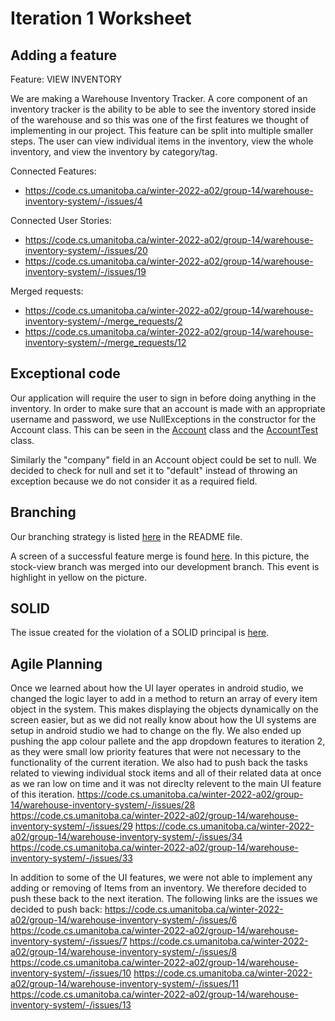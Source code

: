 Iteration 1 Worksheet
=====================

Adding a feature
-----------------
Feature: VIEW INVENTORY

We are making a Warehouse Inventory Tracker. A core component of an inventory tracker is the ability to be able to see the inventory stored inside of the warehouse and so this was one of the first features we thought of implementing in our project. This feature can be split into multiple smaller steps. The user can view individual items in the inventory, view the whole inventory, and view the inventory by category/tag.

Connected Features:
- https://code.cs.umanitoba.ca/winter-2022-a02/group-14/warehouse-inventory-system/-/issues/4

Connected User Stories:
- https://code.cs.umanitoba.ca/winter-2022-a02/group-14/warehouse-inventory-system/-/issues/20
- https://code.cs.umanitoba.ca/winter-2022-a02/group-14/warehouse-inventory-system/-/issues/19

Merged requests:
- https://code.cs.umanitoba.ca/winter-2022-a02/group-14/warehouse-inventory-system/-/merge_requests/2
- https://code.cs.umanitoba.ca/winter-2022-a02/group-14/warehouse-inventory-system/-/merge_requests/12

Exceptional code
----------------

Our application will require the user to sign in before doing anything in the inventory. In order to make sure that an account is made with an appropriate username and password, we use NullExceptions in the constructor for the Account class. This can be seen in the [Account](https://code.cs.umanitoba.ca/winter-2022-a02/group-14/warehouse-inventory-system/-/blob/development/app/src/main/java/objects/Account.java) class and the [AccountTest](https://code.cs.umanitoba.ca/winter-2022-a02/group-14/warehouse-inventory-system/-/blob/development/app/src/test/java/objects/AccountTest.java) class. 

Similarly the "company" field in an Account object could be set to null. We decided to check for null and set it to "default" instead of throwing an exception because we do not consider it as a required field.

Branching
----------

Our branching strategy is listed [here](https://code.cs.umanitoba.ca/winter-2022-a02/group-14/warehouse-inventory-system/-/blob/main/README.md) in the README file.

A screen of a successful feature merge is found [here](https://code.cs.umanitoba.ca/winter-2022-a02/group-14/warehouse-inventory-system/-/blob/development/it1-branch-strategy-example.PNG). In this picture, the stock-view branch was merged into our development branch. This event is highlight in yellow on the picture.


SOLID
-----

The issue created for the violation of a SOLID principal is [here](https://code.cs.umanitoba.ca/winter-2022-a02/group-15/simple-forum/-/issues/16).


Agile Planning
--------------

Once we learned about how the UI layer operates in android studio, we changed the logic layer to add in a method to return an array of every item object in the system. This makes displaying the objects dynamically on the screen easier, but as we did not really know about how the UI systems are setup in android studio we had to change on the fly. We also ended up pushing the app colour pallete and the app dropdown features to iteration 2, as they were small low priority features that were not necessary to the functionality of the current iteration. We also had to push back the tasks related to viewing individual stock items and all of their related data at once as we ran low on time and it was not direclty relevent to the main UI feature of this iteration.
https://code.cs.umanitoba.ca/winter-2022-a02/group-14/warehouse-inventory-system/-/issues/28
https://code.cs.umanitoba.ca/winter-2022-a02/group-14/warehouse-inventory-system/-/issues/29
https://code.cs.umanitoba.ca/winter-2022-a02/group-14/warehouse-inventory-system/-/issues/34
https://code.cs.umanitoba.ca/winter-2022-a02/group-14/warehouse-inventory-system/-/issues/33

In addition to some of the UI features, we were not able to implement any adding or removing of Items from an inventory. We therefore decided to push these back to the next iteration. The following links are the issues we decided to push back: 
https://code.cs.umanitoba.ca/winter-2022-a02/group-14/warehouse-inventory-system/-/issues/6
https://code.cs.umanitoba.ca/winter-2022-a02/group-14/warehouse-inventory-system/-/issues/7
https://code.cs.umanitoba.ca/winter-2022-a02/group-14/warehouse-inventory-system/-/issues/8
https://code.cs.umanitoba.ca/winter-2022-a02/group-14/warehouse-inventory-system/-/issues/10
https://code.cs.umanitoba.ca/winter-2022-a02/group-14/warehouse-inventory-system/-/issues/11
https://code.cs.umanitoba.ca/winter-2022-a02/group-14/warehouse-inventory-system/-/issues/13
